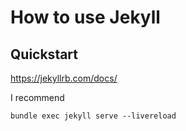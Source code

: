 # How to use Jekyll

## Quickstart
https://jekyllrb.com/docs/

I recommend
```
bundle exec jekyll serve --livereload
```
